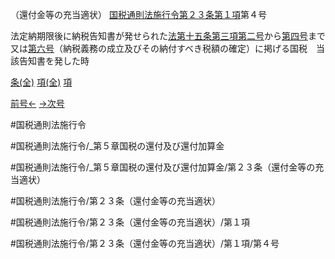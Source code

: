 （還付金等の充当適状）
[国税通則法施行令第２３条第１項](国税通則法施行＿令＿第２３条第１項)第４号

法定納期限後に納税告知書が発せられた[法第十五条第三項第二号](国税通則法＿＿＿＿＿第１５条第３項第２号)から[第四号](国税通則法施行＿令＿第２３条第１項第４号)まで又は[第六号](国税通則法施行＿令＿第２３条第１項第６号)（納税義務の成立及びその納付すべき税額の確定）に掲げる国税　当該告知書を発した時

[条(全)](国税通則法施行＿令＿第２３条_.md)    [項(全)](国税通則法施行＿令＿第２３条第１項_.md)    [項](国税通則法施行＿令＿第２３条第１項.md)

[前号←](国税通則法施行＿令＿第２３条第１項第３号.md)    [→次号](国税通則法施行＿令＿第２３条第１項第５号.md)

#国税通則法施行令

#国税通則法施行令/_第５章国税の還付及び還付加算金

#国税通則法施行令/_第５章国税の還付及び還付加算金/第２３条（還付金等の充当適状）

#国税通則法施行令/第２３条（還付金等の充当適状）

#国税通則法施行令/第２３条（還付金等の充当適状）/第１項

#国税通則法施行令/第２３条（還付金等の充当適状）/第１項/第４号

